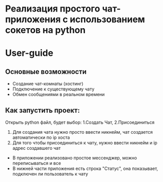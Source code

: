 # Реализация простого чат-приложения с использованием сокетов на python 
# User-guide
## Основные возможности
- Создание чат-комнаты (хостинг)
- Подключение к существующему чату
- Обмен сообщениями в реальном времени

## Как запустить проект:
Открыть python файл, будет выбор: 1.Создать Чат, 2.Присоединиться
1. Для создания чата нужно просто ввести никнейм, чат создается автоматически по ip хоста
2. Для того чтобы присоединиться к чату, нужно ввести никнейм и ip адрес создавшего чат

* В приложении реализовано простое мессенджер, можно переписываться и все
* В нижней части приложения есть строка "Статус", она показывает, подключен ли пользователь к чату
